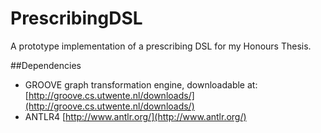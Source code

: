 # PrescribingDSL
A prototype implementation of a prescribing DSL for my Honours Thesis.

##Dependencies

* GROOVE graph transformation engine, downloadable at: [http://groove.cs.utwente.nl/downloads/](http://groove.cs.utwente.nl/downloads/)
* ANTLR4 [http://www.antlr.org/](http://www.antlr.org/)


